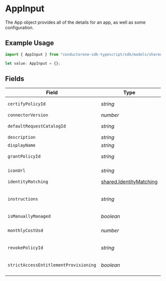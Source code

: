 # AppInput

The App object provides all of the details for an app, as well as some configuration.

## Example Usage

```typescript
import { AppInput } from "conductorone-sdk-typescript/sdk/models/shared";

let value: AppInput = {};
```

## Fields

| Field                                                                                                                     | Type                                                                                                                      | Required                                                                                                                  | Description                                                                                                               |
| ------------------------------------------------------------------------------------------------------------------------- | ------------------------------------------------------------------------------------------------------------------------- | ------------------------------------------------------------------------------------------------------------------------- | ------------------------------------------------------------------------------------------------------------------------- |
| `certifyPolicyId`                                                                                                         | *string*                                                                                                                  | :heavy_minus_sign:                                                                                                        | The ID of the Certify Policy associated with this App.                                                                    |
| `connectorVersion`                                                                                                        | *number*                                                                                                                  | :heavy_minus_sign:                                                                                                        | The connectorVersion field.                                                                                               |
| `defaultRequestCatalogId`                                                                                                 | *string*                                                                                                                  | :heavy_minus_sign:                                                                                                        | The ID for the default request catalog for this app.                                                                      |
| `description`                                                                                                             | *string*                                                                                                                  | :heavy_minus_sign:                                                                                                        | The app's description.                                                                                                    |
| `displayName`                                                                                                             | *string*                                                                                                                  | :heavy_minus_sign:                                                                                                        | The app's display name.                                                                                                   |
| `grantPolicyId`                                                                                                           | *string*                                                                                                                  | :heavy_minus_sign:                                                                                                        | The ID of the Grant Policy associated with this App.                                                                      |
| `iconUrl`                                                                                                                 | *string*                                                                                                                  | :heavy_minus_sign:                                                                                                        | The URL of an icon to display for the app.                                                                                |
| `identityMatching`                                                                                                        | [shared.IdentityMatching](../../../sdk/models/shared/identitymatching.md)                                                 | :heavy_minus_sign:                                                                                                        | The identityMatching field.                                                                                               |
| `instructions`                                                                                                            | *string*                                                                                                                  | :heavy_minus_sign:                                                                                                        | If you add instructions here, they will be shown to users in the access request form when requesting access for this app. |
| `isManuallyManaged`                                                                                                       | *boolean*                                                                                                                 | :heavy_minus_sign:                                                                                                        | The isManuallyManaged field.                                                                                              |
| `monthlyCostUsd`                                                                                                          | *number*                                                                                                                  | :heavy_minus_sign:                                                                                                        | The cost of an app per-seat, so that total cost can be calculated by the grant count.                                     |
| `revokePolicyId`                                                                                                          | *string*                                                                                                                  | :heavy_minus_sign:                                                                                                        | The ID of the Revoke Policy associated with this App.                                                                     |
| `strictAccessEntitlementProvisioning`                                                                                     | *boolean*                                                                                                                 | :heavy_minus_sign:                                                                                                        | The strictAccessEntitlementProvisioning field.                                                                            |